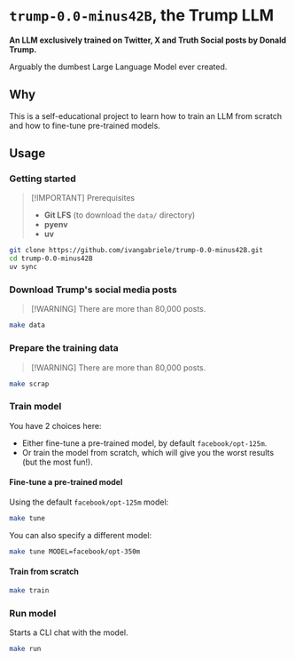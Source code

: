 # `trump-0.0-minus42B`, the Trump LLM

**An LLM exclusively trained on Twitter, X and Truth Social posts by Donald Trump.**

Arguably the dumbest Large Language Model ever created.

## Why

This is a self-educational project to learn how to train an LLM from scratch and how to fine-tune pre-trained models.

## Usage

### Getting started

> [!IMPORTANT] Prerequisites
> - **Git LFS** (to download the `data/` directory)
> - **pyenv**
> - **uv**

```sh
git clone https://github.com/ivangabriele/trump-0.0-minus42B.git
cd trump-0.0-minus42B
uv sync
```

### Download Trump's social media posts

> [!WARNING] There are more than 80,000 posts.

```sh
make data
```

### Prepare the training data

> [!WARNING] There are more than 80,000 posts.

```sh
make scrap
```

### Train model

You have 2 choices here:
- Either fine-tune a pre-trained model, by default `facebook/opt-125m`.
- Or train the model from scratch, which will give you the worst results (but the most fun!).

#### Fine-tune a pre-trained model

Using the default `facebook/opt-125m` model:

```sh
make tune
```

You can also specify a different model:

```sh
make tune MODEL=facebook/opt-350m
```

#### Train from scratch

```sh
make train
```

### Run model

Starts a CLI chat with the model.

```sh
make run
```
